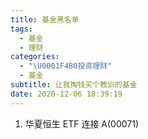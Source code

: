 ```yaml
---
title: 基金黑名单
tags:
  - 基金
  - 理财
categories:
  - "\U0001F4B0投资理财"
  - 基金
subtitle: 让我掏钱买个教训的基金
date: 2020-12-06 18:39:19
---
```

1. 华夏恒生 ETF 连接 A(00071)